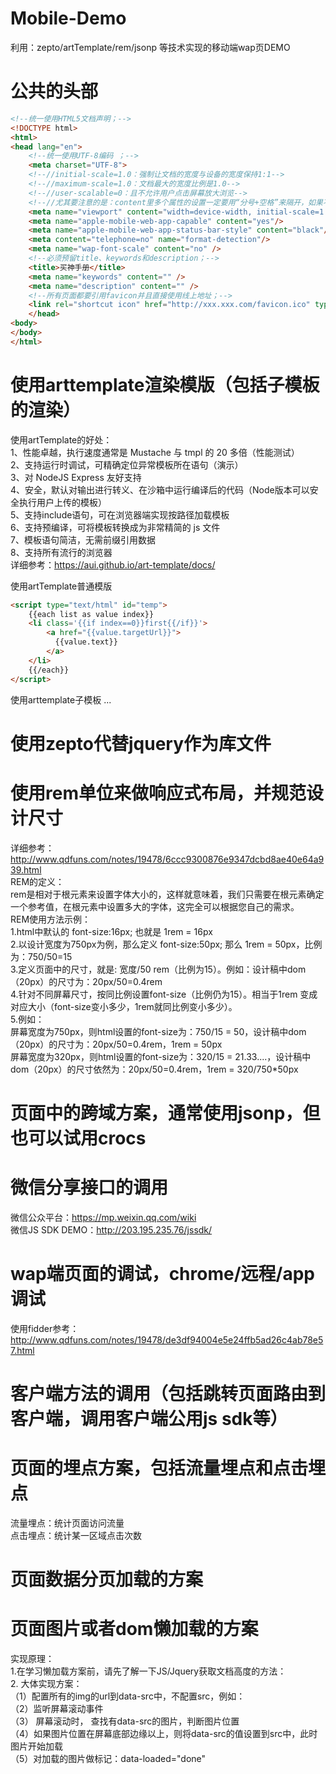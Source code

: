 # Mobile-Demo
利用：zepto/artTemplate/rem/jsonp 等技术实现的移动端wap页DEMO


# 公共的头部
```html
<!--统一使用HTML5文档声明；-->
<!DOCTYPE html>
<html>
<head lang="en">
    <!--统一使用UTF-8编码 ；-->
    <meta charset="UTF-8">
    <!--//initial-scale=1.0：强制让文档的宽度与设备的宽度保持1:1-->
    <!--//maximum-scale=1.0：文档最大的宽度比例是1.0-->
    <!--//user-scalable=0：且不允许用户点击屏幕放大浏览-->
    <!--//尤其要注意的是：content里多个属性的设置一定要用“分号+空格”来隔开，如果不规范将不会起作用。-->
    <meta name="viewport" content="width=device-width, initial-scale=1.0, maximum-scale=1.0, user-scalable=0"/>
    <meta name="apple-mobile-web-app-capable" content="yes"/>
    <meta name="apple-mobile-web-app-status-bar-style" content="black"/>
    <meta content="telephone=no" name="format-detection"/>
    <meta name="wap-font-scale" content="no" />
    <!--必须预留title、keywords和description；-->
    <title>买神手册</title>
    <meta name="keywords" content="" />
    <meta name="description" content="" />
    <!--所有页面都要引用favicon并且直接使用线上地址；-->
    <link rel="shortcut icon" href="http://xxx.xxx.com/favicon.ico" type="image/x-icon"/>
    </head>
<body>
</body>
</html>
  ```
  
# 使用arttemplate渲染模版（包括子模板的渲染）
使用artTemplate的好处：<br>
1、性能卓越，执行速度通常是 Mustache 与 tmpl 的 20 多倍（性能测试）<br>
2、支持运行时调试，可精确定位异常模板所在语句（演示）<br>
3、对 NodeJS Express 友好支持<br>
4、安全，默认对输出进行转义、在沙箱中运行编译后的代码（Node版本可以安全执行用户上传的模板）<br>
5、支持include语句，可在浏览器端实现按路径加载模板<br>
6、支持预编译，可将模板转换成为非常精简的 js 文件<br>
7、模板语句简洁，无需前缀引用数据<br>
8、支持所有流行的浏览器<br>
详细参考：https://aui.github.io/art-template/docs/<br>

使用artTemplate普通模版<br>
```html
<script type="text/html" id="temp">
    {{each list as value index}}
    <li class='{{if index==0}}first{{/if}}'>
        <a href="{{value.targetUrl}}">
          {{value.text}}
        </a>
    </li>
    {{/each}}
</script>
```
使用arttemplate子模板
...

# 使用zepto代替jquery作为库文件

# 使用rem单位来做响应式布局，并规范设计尺寸
详细参考：http://www.qdfuns.com/notes/19478/6ccc9300876e9347dcbd8ae40e64a939.html<br>
REM的定义：<br>
rem是相对于根元素<html>来设置字体大小的，这样就意味着，我们只需要在根元素确定一个参考值，在根元素中设置多大的字体，这完全可以根据您自己的需求。<br>
REM使用方法示例：<br>
1.html中默认的 font-size:16px; 也就是 1rem = 16px<br>
2.以设计宽度为750px为例，那么定义 font-size:50px; 那么 1rem = 50px，比例为：750/50=15<br>
3.定义页面中的尺寸，就是: 宽度/50 rem（比例为15）。例如：设计稿中dom（20px）的尺寸为：20px/50=0.4rem<br>
4.针对不同屏幕尺寸，按同比例设置font-size（比例仍为15）。相当于1rem 变成对应大小（font-size变小多少，1rem就同比例变小多少）。<br>
5.例如：<br>
屏幕宽度为750px，则html设置的font-size为：750/15 = 50，设计稿中dom（20px）的尺寸为：20px/50=0.4rem，1rem = 50px<br>
屏幕宽度为320px，则html设置的font-size为：320/15 = 21.33....，设计稿中dom（20px）的尺寸依然为：20px/50=0.4rem，1rem = 320/750*50px<br>

# 页面中的跨域方案，通常使用jsonp，但也可以试用crocs

# 微信分享接口的调用
微信公众平台：https://mp.weixin.qq.com/wiki<br>
微信JS SDK DEMO：http://203.195.235.76/jssdk/<br>

# wap端页面的调试，chrome/远程/app调试
使用fidder参考：http://www.qdfuns.com/notes/19478/de3df94004e5e24ffb5ad26c4ab78e57.html

# 客户端方法的调用（包括跳转页面路由到客户端，调用客户端公用js sdk等）

# 页面的埋点方案，包括流量埋点和点击埋点
流量埋点：统计页面访问流量<br>
点击埋点：统计某一区域点击次数<br>

# 页面数据分页加载的方案

# 页面图片或者dom懒加载的方案
实现原理：<br>
1.在学习懒加载方案前，请先了解一下JS/Jquery获取文档高度的方法：<br>
2. 大体实现方案：<br>
（1）配置所有的img的url到data-src中，不配置src，例如：<img data-src="http://..../"><br>
（2）监听屏幕滚动事件<br>
（3） 屏幕滚动时， 查找有data-src的图片，判断图片位置<br>
（4）如果图片位置在屏幕底部边缘以上，则将data-src的值设置到src中，此时图片开始加载<br>
（5）对加载的图片做标记：data-loaded="done"<br>
